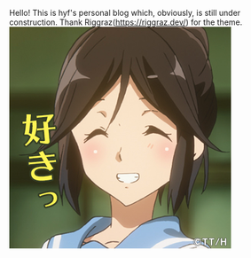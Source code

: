 Hello! This is hyf's personal blog which, obviously, is still under construction.
Thank Riggraz(https://riggraz.dev/) for the theme.
![image](favicon.png)

